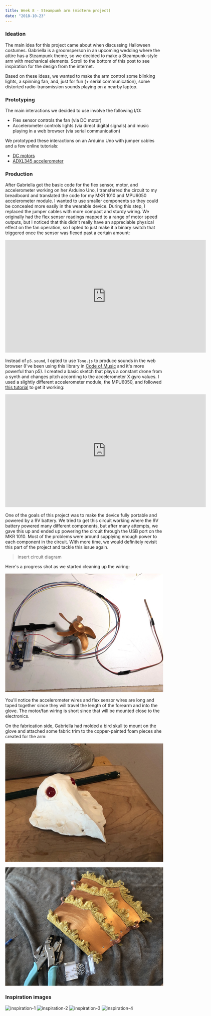 ```yaml
---
title: Week 8 - Steampunk arm (midterm project)
date: "2018-10-23"
---
```


### Ideation

The main idea for this project came about when discussing Halloween costumes. Gabriella is a groomsperson in an upcoming wedding where the attire has a Steampunk theme, so we decided to make a Steampunk-style arm with mechanical elements. Scroll to the bottom of this post to see inspiration for the design from the internet.

Based on these ideas, we wanted to make the arm control some blinking lights, a spinning fan, and, just for fun (+ serial communication), some distorted radio-transmission sounds playing on a nearby laptop.

### Prototyping

The main interactions we decided to use involve the following I/O:

- Flex sensor controls the fan (via DC motor)
- Accelerometer controls lights (via direct digital signals) and music playing in a web browser (via serial communication)

We prototyped these interactions on an Arduino Uno with jumper cables and a few online tutorials:

- [DC motors](https://learn.adafruit.com/adafruit-arduino-lesson-13-dc-motors/breadboard-layout)
- [ADXL345 accelerometer](http://codeyoung.blogspot.com/2009/11/adxl345-accelerometer-breakout-board.html)

### Production

After Gabriella got the basic code for the flex sensor, motor, and accelerometer working on her Arduino Uno, I transferred the circuit to my breadboard and translated the code for my MKR 1010 and MPU6050 accelerometer module. I wanted to use smaller components so they could be concealed more easily in the wearable device. During this step, I replaced the jumper cables with more compact and sturdy wiring. We originally had the flex sensor readings mapped to a range of motor speed outputs, but I noticed that this didn't really have an appreciable physical effect on the fan operation, so I opted to just make it a binary switch that triggered once the sensor was flexed past a certain amount:

<iframe src="https://player.vimeo.com/video/296754898?loop=1&title=0&byline=0&portrait=0" width="640" height="360" frameborder="0" webkitallowfullscreen mozallowfullscreen allowfullscreen></iframe>

Instead of `p5.sound`, I opted to use `Tone.js` to produce sounds in the web browser (I've been using this library in [Code of Music](../../code-of-music) and it's more powerful than p5). I created a basic sketch that plays a constant drone from a synth and changes pitch according to the accelerometer X gyro values. I used a slightly different accelerometer module, the MPU6050, and followed [this tutorial](http://www.electronicwings.com/arduino/mpu6050-interfacing-with-arduino-uno) to get it working:

<iframe src="https://player.vimeo.com/video/296754939?loop=1&title=0&byline=0&portrait=0" width="640" height="360" frameborder="0" webkitallowfullscreen mozallowfullscreen allowfullscreen></iframe>

One of the goals of this project was to make the device fully portable and powered by a 9V battery. We tried to get this circuit working where the 9V battery powered many different components, but after many attempts, we gave this up and ended up powering the circuit through the USB port on the MKR 1010. Most of the problems were around supplying enough power to each component in the circuit. With more time, we would definitely revisit this part of the project and tackle this issue again.

> insert circuit diagram

Here's a progress shot as we started cleaning up the wiring:

![wiring-progress](steampunk-arm-wiring-progress.jpg)

You'll notice the accelerometer wires and flex sensor wires are long and taped together since they will travel the length of the forearm and into the glove. The motor/fan wiring is short since that will be mounted close to the electronics.

On the fabrication side, Gabriella had molded a bird skull to mount on the glove and attached some fabric trim to the copper-painted foam pieces she created for the arm:

![bird-clay](steampunk-arm-bird-clay.jpg)

![trim](steampunk-arm-trim.jpg)

### Inspiration images

![inspiration-1](http://i.imgur.com/GFi6bm0.jpg)
![inspiration-2](http://teemorris.com/wp-content/uploads/2011/02/Nathan-steampunk.jpg)
![inspiration-3](https://morriscountynj.gov/wp-content/uploads/2016/03/steampunk-51760-lg.jpg)
![inspiration-4](https://orig00.deviantart.net/4a88/f/2016/059/a/0/12802884_1082230548488027_2062665315376939086_n_by_craftedsteampunk-d9tf0ee.jpg)
